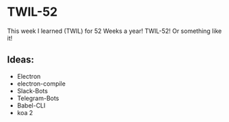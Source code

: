 # TWIL-52
This week I learned (TWIL) for 52 Weeks a year! TWIL-52!
Or something like it!

## Ideas:
* Electron
* electron-compile
* Slack-Bots
* Telegram-Bots
* Babel-CLI
* koa 2
